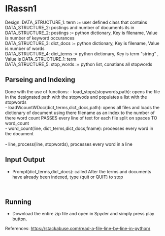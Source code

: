 # IRassn1

Design:
DATA_STRUCTURE_1: term        := user defined class that contains DATA_STRUCTURE_2: postings and number of documents its in </br>
DATA_STRUCTURE_2: postings    := python dictionary, Key is filename, Value is number of keyword occurances
</br>
DATA_STRUCTURE_3: dict_docs   := python dictionary, Key is filename, Value is number of words
</br>
DATA_STRUCTURE_4: dict_terms  := python dictionary, Key is term "string" , Value is DATA_STRUCTURE_1: term 
</br>
DATA_STRUCTURE_5: stop_words  := python list, conatians all stopwords
</br>

## Parseing and Indexing
Done with the use of functions:
     - load_stops(stopwords,path):
          opens the file in the designated path with the stopwods and populates a list with the stopwords
  </br>
     - loadWcountWDoc(dict_terms,dict_docs,path):
           opens all files and loads the dictionary of document using 
           there filename as an index to the number of there word count
           PASSES every line of text for each file split on spaces TO word_count
     </br>
     - word_count(line, dict_terms,dict_docs,fname):
            processes every word in the document
       </br>     
     - line_process(line, stopwords),  processes every word in a line
      </br> 
## Input Output
- Prompt(dict_terms,dict_docs): called After the terms and documents have already been indexed, type (quit or QUIT) to stop
</br>

## Running
- Download the entire zip file and open in Spyder and simply press play button.

References: https://stackabuse.com/read-a-file-line-by-line-in-python/

